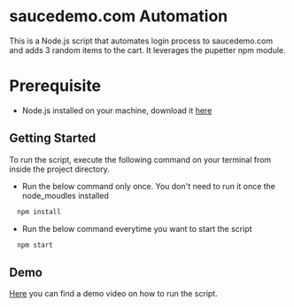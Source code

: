 
# saucedemo.com Automation
This is a Node.js script that automates login process to saucedemo.com and adds 3 random items to the cart. It leverages the pupetter npm module.


# Prerequisite

- Node.js installed on your machine, download it [here](https://nodejs.org/en/)



## Getting Started

To run the script, execute the following command on your terminal from inside the project directory.

- Run the below command only once. You don't need to run it once the node_moudles installed

```bash
  npm install
```

- Run the below command everytime you want to start the script
```bash
  npm start
```
## Demo

[Here](www.canthme.com) you can find a demo video on how to run the script.

